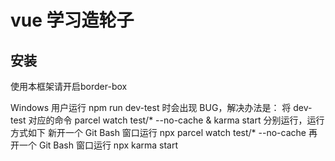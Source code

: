 # vue 学习造轮子

## 安装
使用本框架请开启border-box


Windows 用户运行 npm run dev-test 时会出现 BUG，解决办法是：
将 dev-test 对应的命令 parcel watch test/* --no-cache & karma start 分别运行，运行方式如下
新开一个 Git Bash 窗口运行 npx parcel watch test/* --no-cache
再开一个 Git Bash 窗口运行 npx karma start